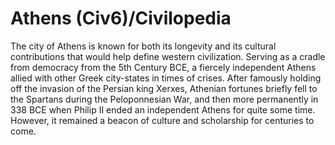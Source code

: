 # Athens (Civ6)/Civilopedia

The city of Athens is known for both its longevity and its cultural contributions that would help define western civilization. Serving as a cradle from democracy from the 5th Century BCE, a fiercely independent Athens allied with other Greek city-states in times of crises. After famously holding off the invasion of the Persian king Xerxes, Athenian fortunes briefly fell to the Spartans during the Peloponnesian War, and then more permanently in 338 BCE when Philip II ended an independent Athens for quite some time. However, it remained a beacon of culture and scholarship for centuries to come.